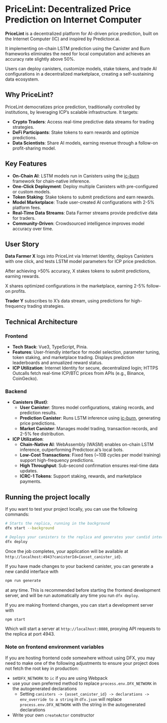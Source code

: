 # PriceLint: Decentralized Price Prediction on Internet Computer

**PriceLint** is a decentralized platform for AI-driven price prediction, built on the Internet Computer (IC) and inspired by Predictoor.ai.

It implementing on-chain LSTM prediction using the Canister and Burn frameworks eliminates the need for local computation and achieves an accuracy rate slightly above 50%.

Users can deploy canisters, customize models, stake tokens, and trade AI configurations in a decentralized marketplace, creating a self-sustaining data ecosystem.

## Why PriceLint?

PriceLint democratizes price prediction, traditionally controlled by institutions, by leveraging ICP’s scalable infrastructure. It targets:

- **Crypto Traders**: Access real-time predictive data streams for trading strategies.
- **DeFi Participants**: Stake tokens to earn rewards and optimize predictions.
- **Data Scientists**: Share AI models, earning revenue through a follow-on profit-sharing model.

## Key Features

- **On-Chain AI**: LSTM models run in Canisters using the [ic-burn](https://github.com/LintDAO/ic-burn) framework for chain-native inference.
- **One-Click Deployment**: Deploy multiple Canisters with pre-configured or custom models.
- **Token Staking**: Stake tokens to submit predictions and earn rewards.
- **Model Marketplace**: Trade user-created AI configurations with 2-5% platform fees.
- **Real-Time Data Streams**: Data Farmer streams provide predictive data for traders.
- **Community-Driven**: Crowdsourced intelligence improves model accuracy over time.

## User Story

**Data Farmer X** logs into PriceLint via Internet Identity, deploys Canisters with one click, and tests LSTM model parameters for ICP price prediction.

After achieving >50% accuracy, X stakes tokens to submit predictions, earning rewards.

X shares optimized configurations in the marketplace, earning 2-5% follow-on profits.

**Trader Y** subscribes to X’s data stream, using predictions for high-frequency trading strategies.

## Technical Architecture

### Frontend

- **Tech Stack**: Vue3, TypeScript, Pinia.
- **Features**: User-friendly interface for model selection, parameter tuning, token staking, and marketplace trading. Displays prediction leaderboards and annualized reward status.
- **ICP Utilization**: Internet Identity for secure, decentralized login; HTTPS Outcalls fetch real-time ICP/BTC prices from APIs (e.g., Binance, CoinGecko).

### Backend

- **Canisters (Rust)**:
  - **User Canister**: Stores model configurations, staking records, and prediction results.
  - **Prediction Canister**: Runs LSTM inference using [ic-burn](https://github.com/LintDAO/ic-burn), generating price predictions.
  - **Market Canister**: Manages model trading, transaction records, and 2-5% fee distribution.
- **ICP Utilization**:
  - **Chain-Native AI**: WebAssembly (WASM) enables on-chain LSTM inference, outperforming Predictoor.ai’s local bots.
  - **Low-Cost Transactions**: Fixed fees (~10B cycles per model training) support high-frequency predictions.
  - **High Throughput**: Sub-second confirmation ensures real-time data updates.
  - **ICRC-1 Tokens**: Support staking, rewards, and marketplace payments.

## Running the project locally

If you want to test your project locally, you can use the following commands:

```bash
# Starts the replica, running in the background
dfx start --background

# Deploys your canisters to the replica and generates your candid interface
dfx deploy
```

Once the job completes, your application will be available at `http://localhost:4943?canisterId={asset_canister_id}`.

If you have made changes to your backend canister, you can generate a new candid interface with

```bash
npm run generate
```

at any time. This is recommended before starting the frontend development server, and will be run automatically any time you run `dfx deploy`.

If you are making frontend changes, you can start a development server with

```bash
npm start
```

Which will start a server at `http://localhost:8080`, proxying API requests to the replica at port 4943.

### Note on frontend environment variables

If you are hosting frontend code somewhere without using DFX, you may need to make one of the following adjustments to ensure your project does not fetch the root key in production:

- set`DFX_NETWORK` to `ic` if you are using Webpack
- use your own preferred method to replace `process.env.DFX_NETWORK` in the autogenerated declarations
  - Setting `canisters -> {asset_canister_id} -> declarations -> env_override to a string` in `dfx.json` will replace `process.env.DFX_NETWORK` with the string in the autogenerated declarations
- Write your own `createActor` constructor
